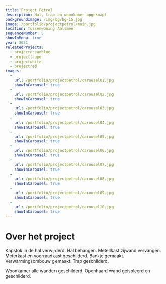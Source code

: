 ```yaml
---
title: Project Petrol
description: Hal, trap en woonkamer opgeknapt
backgroundImage: /img/bg/bg-15.jpg
image: /portfolio/projectpetrol/main.jpg
location: Tussenwoning Aalsmeer
sequenceNumber: 5
showInMenu: true
year: 2021
releatedProjects:
  - projectoceanblue
  - projecttaupe
  - projectwhite
  - projectred
images:
  -
    url: /portfolio/projectpetrol/carousel01.jpg
    showInCarousel: true
  -
    url: /portfolio/projectpetrol/carousel02.jpg
    showInCarousel: true
  -
    url: /portfolio/projectpetrol/carousel03.jpg
    showInCarousel: true
  -
    url: /portfolio/projectpetrol/carousel04.jpg
    showInCarousel: true
  -
    url: /portfolio/projectpetrol/carousel05.jpg
    showInCarousel: true
  -
    url: /portfolio/projectpetrol/carousel06.jpg
    showInCarousel: true
  -
    url: /portfolio/projectpetrol/carousel07.jpg
    showInCarousel: true
  -
    url: /portfolio/projectpetrol/carousel08.jpg
    showInCarousel: true
  -
    url: /portfolio/projectpetrol/carousel09.jpg
    showInCarousel: true  
  -
    url: /portfolio/projectpetrol/carousel10.jpg
    showInCarousel: true
---
```


# Over het project

Kapstok in de hal verwijderd. Hal behangen. Meterkast zijwand vervangen. Meterkast en voorraadkast geschilderd. Bankje gemaakt. Verwarmingsombouw gemaakt. Trap geschilderd.

Woonkamer alle wanden geschilderd. Openhaard wand geisoleerd en geschilderd.

